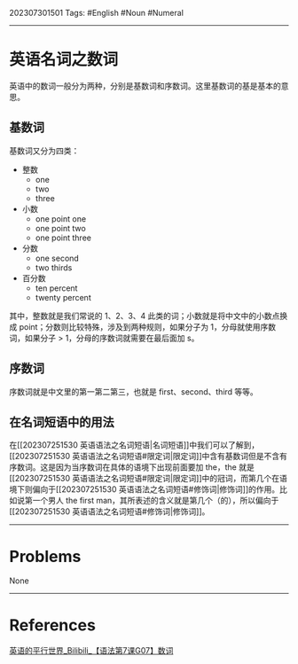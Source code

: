 202307301501
Tags: #English #Noun #Numeral 

--- 
# 英语名词之数词
英语中的数词一般分为两种，分别是基数词和序数词。这里基数词的基是基本的意思。

## 基数词
基数词又分为四类：

- 整数
	- one
	- two
	- three
- 小数
	- one point one
	- one point two
	- one point three
- 分数
	- one second
	- two thirds
- 百分数
	- ten percent
	- twenty percent

其中，整数就是我们常说的 1、2、3、4 此类的词；小数就是将中文中的小数点换成 point；分数则比较特殊，涉及到两种规则，如果分子为 1，分母就使用序数词，如果分子 > 1，分母的序数词就需要在最后面加 s。

## 序数词
序数词就是中文里的第一第二第三，也就是 first、second、third 等等。

## 在名词短语中的用法
在[[202307251530 英语语法之名词短语|名词短语]]中我们可以了解到，[[202307251530 英语语法之名词短语#限定词|限定词]]中含有基数词但是不含有序数词。这是因为当序数词在具体的语境下出现前面要加 the，the 就是[[202307251530 英语语法之名词短语#限定词|限定词]]中的冠词，而第几个在语境下则偏向于[[202307251530 英语语法之名词短语#修饰词|修饰词]]的作用。比如说第一个男人 the first man，其所表述的含义就是第几个（的），所以偏向于[[202307251530 英语语法之名词短语#修饰词|修饰词]]。

---
# Problems
None

---
# References
[英语的平行世界_Bilibili_【语法第7课G07】数词](https://www.bilibili.com/video/BV1zt411p7va/?spm_id_from=333.788&vd_source=f27c26f5275392e14bce45557d559eca)
